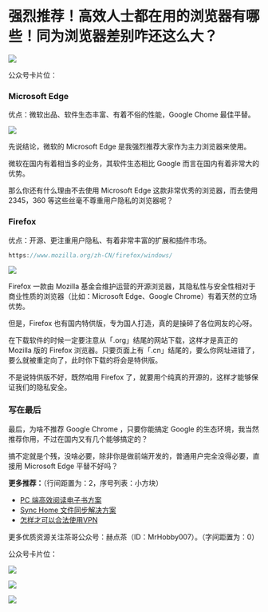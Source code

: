 # 强烈推荐！高效人士都在用的浏览器有哪些！同为浏览器差别咋还这么大？

![](https://hediancha-1312143060.cos.ap-shanghai.myqcloud.com/202310141939606.png)

公众号卡片位：

### Microsoft Edge

优点：微软出品、软件生态丰富、有着不俗的性能，Google Chome 最佳平替。

![](https://hediancha-1312143060.cos.ap-shanghai.myqcloud.com/202310262202778.png)

先说结论，微软的 Microsoft Edge 是我强烈推荐大家作为主力浏览器来使用。

微软在国内有着相当多的业务，其软件生态相比 Google 而言在国内有着非常大的优势。

那么你还有什么理由不去使用 Microsoft Edge 这款非常优秀的浏览器，而去使用 2345，360 等这些丝毫不尊重用户隐私的浏览器呢？

### Firefox

优点：开源、更注重用户隐私、有着非常丰富的扩展和插件市场。

```java
https://www.mozilla.org/zh-CN/firefox/windows/
```

![](https://hediancha-1312143060.cos.ap-shanghai.myqcloud.com/202310262202463.png)

Firefox 一款由 Mozilla 基金会维护运营的开源浏览器，其隐私性与安全性相对于商业性质的浏览器（比如：Microsoft Edge、Google Chrome）有着天然的立场优势。

但是，Firefox 也有国内特供版，专为国人打造，真的是操碎了各位网友的心呀。

在下载软件的时候一定要注意从「.org」结尾的网站下载，这样才是真正的 Mozilla 版的 Firefox  浏览器。只要页面上有「.cn」结尾的，要么你网址进错了，要么就被重定向了，此时你下载的将会是特供版。

不是说特供版不好，既然咱用 Firefox 了，就要用个纯真的开源的，这样才能够保证我们的隐私安全。

### 写在最后

最后，为啥不推荐 Google Chrome ，只要你能搞定 Google 的生态环境，我当然推荐你用，不过在国内又有几个能够搞定的？

搞不定就是个残，没啥必要，除非你是做前端开发的，普通用户完全没得必要，直接用 Microsoft Edge 平替不好吗？



**更多推荐：**（行间距置为：2，序号列表：小方块）

* [PC 端高效阅读电子书方案](https://mp.weixin.qq.com/s?__biz=MzI3NzcwOTY4MQ==&mid=2247485142&idx=1&sn=034665cff6f939e5ffb5b405a9d0ad93&chksm=eb6350c8dc14d9de2e902d42605752f404279b24e29f47773be960b799bdc8974f1823e6ea1c&token=1849226904&lang=zh_CN#rd)
* [Sync Home 文件同步解决方案](https://mp.weixin.qq.com/s?__biz=MzI3NzcwOTY4MQ==&mid=2247485063&idx=1&sn=ba938343ede9122688e6bf13bb6e8921&chksm=eb635099dc14d98f7535a9970ed0e95b8fd97e37a8e843a55063c5e0bf49da71123121671b4b&token=1849226904&lang=zh_CN#rd)
* [怎样才可以合法使用VPN](https://mp.weixin.qq.com/s?__biz=MzI3NzcwOTY4MQ==&mid=2247484428&idx=1&sn=099fc6e43eba5308b65ee31d67ffbae2&chksm=eb635212dc14db04b21d8e2bee3a62f30c0f361d5e089e33cf7b71f83ec2e98499e17e136467&token=1849226904&lang=zh_CN#rd)

更多优质资源关注茶哥公众号：赫点茶（ID：MrHobby007）。（字间距置为：0）

公众号卡片位：



![](https://img.soogif.com/nnQe3BL8wC0iWytZtavHkqRCXFmWWM3E.gif?scope=mdnice)

![](https://img.soogif.com/5HkHKKxGJ6ZmhQ7c8nLYOE9jfEXDpqp4.gif?scope=mdnice)

![](https://img.soogif.com/8BKKa5IcQbxsVvMiyfHo8QBfzwwtGXtU.gif?scope=mdnice)
